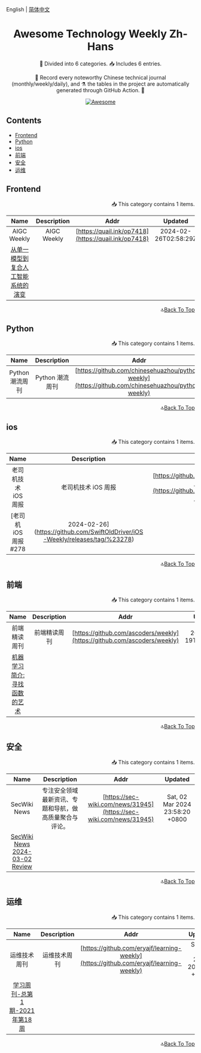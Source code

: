 English | [简体中文](../README.md)

<div align="center">
<h1>Awesome Technology Weekly Zh-Hans</h1>

<p>🧐 Divided into 6 categories. 📥 Includes 6 entries.</p>
<p>🧰 Record every noteworthy Chinese technical journal (monthly/weekly/daily), and ⚗️ the tables in the project are automatically generated through GitHub Action. 🧰</p>

[![Awesome](https://awesome.re/badge.svg)](https://awesome.re)

</div>

## Contents
- [Frontend](#Frontend)
- [Python](#Python)
- [ios](#ios)
- [前端](#前端)
- [安全](#安全)
- [运维](#运维)

## Frontend

<p align="right">
📥 This category contains 1 items.
</p>

| Name | Description | Addr | Updated |
|:-:|:-:|:-:|:-:|
| AIGC Weekly | AIGC Weekly | [https://quail.ink/op7418](https://quail.ink/op7418) | 2024-02-26T02:58:29Z
[从单一模型到复合人工智能系统的演变](https://quail.ink/op7418/p/evolution-of-single-model-to-compound-artificial-intelligence-system) |

<div align="right">

🔝[Back To Top](#Contents)
</div>



## Python

<p align="right">
📥 This category contains 1 items.
</p>

| Name | Description | Addr | Updated |
|:-:|:-:|:-:|:-:|
| Python 潮流周刊 | Python 潮流周刊 | [https://github.com/chinesehuazhou/python-weekly](https://github.com/chinesehuazhou/python-weekly) | [https://github.com/chinesehuazhou/python-weekly](https://github.com/chinesehuazhou/python-weekly) |

<div align="right">

🔝[Back To Top](#Contents)
</div>



## ios

<p align="right">
📥 This category contains 1 items.
</p>

| Name | Description | Addr | Updated |
|:-:|:-:|:-:|:-:|
| 老司机技术 iOS 周报 | 老司机技术 iOS 周报 | [https://github.com/SwiftOldDriver/iOS-Weekly](https://github.com/SwiftOldDriver/iOS-Weekly) | 2024-02-26T02:12:12Z
[老司机 iOS 周报 #278 | 2024-02-26](https://github.com/SwiftOldDriver/iOS-Weekly/releases/tag/%23278) |

<div align="right">

🔝[Back To Top](#Contents)
</div>



## 前端

<p align="right">
📥 This category contains 1 items.
</p>

| Name | Description | Addr | Updated |
|:-:|:-:|:-:|:-:|
| 前端精读周刊 | 前端精读周刊 | [https://github.com/ascoders/weekly](https://github.com/ascoders/weekly) | 2024-02-19T01:20:07Z
[机器学习简介: 寻找函数的艺术](https://github.com/ascoders/weekly/releases/tag/291) |

<div align="right">

🔝[Back To Top](#Contents)
</div>



## 安全

<p align="right">
📥 This category contains 1 items.
</p>

| Name | Description | Addr | Updated |
|:-:|:-:|:-:|:-:|
| SecWiki News | 专注安全领域最新资讯、专题和导航，做高质量聚合与评论。 | [https://sec-wiki.com/news/31945](https://sec-wiki.com/news/31945) | Sat, 02 Mar 2024 23:58:20 &#43;0800
[SecWiki News 2024-03-02 Review](http://www.sec-wiki.com/?2024-03-02) |

<div align="right">

🔝[Back To Top](#Contents)
</div>



## 运维

<p align="right">
📥 This category contains 1 items.
</p>

| Name | Description | Addr | Updated |
|:-:|:-:|:-:|:-:|
| 运维技术周刊 | 运维技术周刊 | [https://github.com/eryajf/learning-weekly](https://github.com/eryajf/learning-weekly) | Sat, 08 May 2021 20:50:23 &#43;0800
[学习周刊-总第1期-2021年第18周](https://wiki.eryajf.net/pages/11c668/) |

<div align="right">

🔝[Back To Top](#Contents)
</div>


